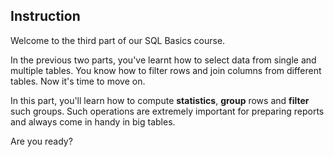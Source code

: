## Instruction
Welcome to the third part of our SQL Basics course.

In the previous two parts, you've learnt how to select data from single and multiple tables. You know how to filter rows and join columns from different tables. Now it's time to move on.

In this part, you'll learn how to compute **statistics**, **group** rows and **filter** such groups. Such operations are extremely important for preparing reports and always come in handy in big tables.

Are you ready?